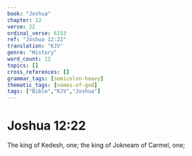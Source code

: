 ```yaml
---
book: "Joshua"
chapter: 12
verse: 22
ordinal_verse: 6153
ref: "Joshua 12:22"
translation: "KJV"
genre: "History"
word_count: 12
topics: []
cross_references: []
grammar_tags: [semicolon-heavy]
thematic_tags: [names-of-god]
tags: ["Bible","KJV","Joshua"]
---
```


# Joshua 12:22

The king of Kedesh, one; the king of Jokneam of Carmel, one;
